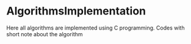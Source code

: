 # AlgorithmsImplementation
Here all algorithms are implemented using C programming. Codes with short note about the algorithm
